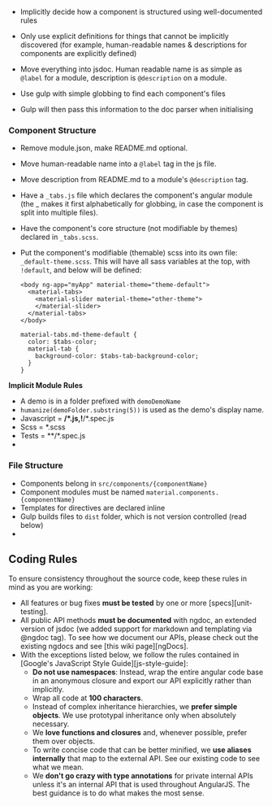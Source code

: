 - Implicitly decide how a component is structured using well-documented rules
- Only use explicit definitions for things that cannot be implicitly discovered (for example, human-readable names & descriptions for components are explicitly defined)
- Move everything into jsdoc. Human readable name is as simple as `@label` for a module, description is `@description` on a module.

- Use gulp with simple globbing to find each component's files
- Gulp will then pass this information to the doc parser when initialising

### Component Structure

- Remove module.json, make README.md optional.
- Move human-readable name into a `@label` tag in the js file.
- Move description from README.md to a module's `@description` tag.

- Have a `_tabs.js` file which declares the component's angular module (the _ makes it first alphabetically for globbing, in case the component is split into multiple files).
- Have the component's core structure (not modifiable by themes) declared in `_tabs.scss`.
- Put the component's modifiable (themable) scss into its own file: `_default-theme.scss`.  This will have all sass variables at the top, with `!default`, and below will be defined:

  ```
  <body ng-app="myApp" material-theme="theme-default">
    <material-tabs>
      <material-slider material-theme="other-theme">
      </material-slider>
    </material-tabs>
  </body>
  ```

  ```
  material-tabs.md-theme-default {
    color: $tabs-color;
    material-tab {
      background-color: $tabs-tab-background-color;
    }
  }
  ```

**Implicit Module Rules**

- A demo is in a folder prefixed with `demoDemoName`
- `humanize(demoFolder.substring(5))` is used as the demo's display name.
- Javascript = **/*.js,!**/*.spec.js
- Scss = *.scss
- Tests = **/*.spec.js
- 
### File Structure

- Components belong in `src/components/{componentName}`
- Component modules must be named `material.components.{componentName}`
- Templates for directives are declared inline
- Gulp builds files to `dist` folder, which is not version controlled (read below)
- 

## <a name="rules"></a> Coding Rules
To ensure consistency throughout the source code, keep these rules in mind as you are working:

* All features or bug fixes **must be tested** by one or more [specs][unit-testing].
* All public API methods **must be documented** with ngdoc, an extended version of jsdoc (we added
  support for markdown and templating via @ngdoc tag). To see how we document our APIs, please check
  out the existing ngdocs and see [this wiki page][ngDocs].
* With the exceptions listed below, we follow the rules contained in
  [Google's JavaScript Style Guide][js-style-guide]:
    * **Do not use namespaces**: Instead,  wrap the entire angular code base in an anonymous closure and
      export our API explicitly rather than implicitly.
    * Wrap all code at **100 characters**.
    * Instead of complex inheritance hierarchies, we **prefer simple objects**. We use prototypal
      inheritance only when absolutely necessary.
    * We **love functions and closures** and, whenever possible, prefer them over objects.
    * To write concise code that can be better minified, we **use aliases internally** that map to the
      external API. See our existing code to see what we mean.
    * We **don't go crazy with type annotations** for private internal APIs unless it's an internal API
      that is used throughout AngularJS. The best guidance is to do what makes the most sense.